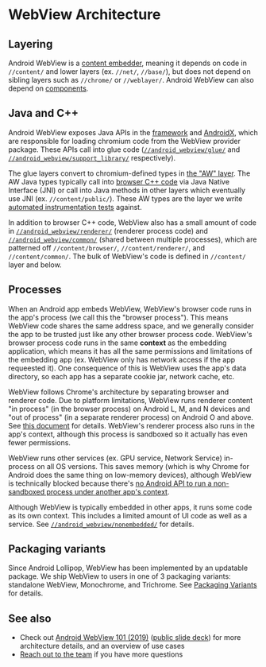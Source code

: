 # WebView Architecture

## Layering

Android WebView is a [content embedder](/content/README.md), meaning it depends
on code in `//content/` and lower layers (ex. `//net/`, `//base/`), but does not
depend on sibling layers such as `//chrome/` or `//weblayer/`. Android WebView
can also depend on [components](/components/README.md).

## Java and C++

Android WebView exposes Java APIs in the
[framework](https://developer.android.com/reference/android/webkit/package-summary)
and
[AndroidX](https://developer.android.com/reference/androidx/webkit/package-summary),
which are responsible for loading chromium code from the WebView provider
package. These APIs call into glue code
([`//android_webview/glue/`](/android_webview/glue/README.md) and
[`//android_webview/support_library/`](/android_webview/support_library/README.md)
respectively).

The glue layers convert to chromium-defined types in [the "AW"
layer](/android_webview/java/README.md). The AW Java types typically call into
[browser C++ code][browser] via Java Native Interface (JNI) or call into Java
methods in other layers which eventually use JNI (ex. `//content/public/`).
These AW types are the layer we write [automated instrumentation
tests](contributing-tests.md) against.

In addition to browser C++ code, WebView also has a small amount of code in
[`//android_webview/renderer/`][renderer] (renderer process code) and
[`//android_webview/common/`][common] (shared between multiple processes), which
are patterned off `//content/browser/`, `//content/renderer/`, and
`//content/common/`. The bulk of WebView's code is defined in `//content/` layer
and below.

## Processes

When an Android app embeds WebView, WebView's browser code runs in the app's
process (we call this the "browser process"). This means WebView code shares the
same address space, and we generally consider the app to be trusted just like
any other browser process code. WebView's browser process code runs in the same
**context** as the embedding application, which means it has all the same
permissions and limitations of the embedding app (ex. WebView only has network
access if the app requeested it). One consequence of this is WebView uses the
app's data directory, so each app has a separate cookie jar, network cache, etc.

WebView follows Chrome's architecture by separating browser and renderer code.
Due to platform limitations, WebView runs renderer content "in process" (in the
browser process) on Android L, M, and N devices and "out of process" (in a
separate renderer process) on Android O and above. See [this document][renderer]
for details. WebView's renderer process also runs in the app's context, although
this process is sandboxed so it actually has even fewer permissions.

WebView runs other services (ex. GPU service, Network Service) in-process on all
OS versions. This saves memory (which is why Chrome for Android does the same
thing on low-memory devices), although WebView is technically blocked because
there's [no Android API to run a non-sandboxed process under another app's
context](https://bugs.chromium.org/p/chromium/issues/detail?id=882650#c7).

Although WebView is typically embedded in other apps, it runs some code as its
own context. This includes a limited amount of UI code as well as a service. See
[`//android_webview/nonembedded/`](/android_webview/nonembedded/README.md) for
details.

## Packaging variants

Since Android Lollipop, WebView has been implemented by an updatable package. We
ship WebView to users in one of 3 packaging variants: standalone WebView,
Monochrome, and Trichrome. See [Packaging
Variants](webview-packaging-variants.md) for details.

## See also

* Check out [Android WebView 101 (2019)](https://youtu.be/qMvbtcbEkDU) ([public
  slide
  deck](https://docs.google.com/presentation/d/1Nv0fsiU0xtPQPyAWb0FRsjzr9h2nh339-pq7ssWoNQg/edit?usp=sharing))
  for more architecture details, and an overview of use cases
* [Reach out to the
  team](https://groups.google.com/a/chromium.org/forum/#!forum/android-webview-dev)
  if you have more questions

[browser]: /android_webview/browser/README.md
[renderer]: /android_webview/renderer/README.md
[common]: /android_webview/common/README.md
